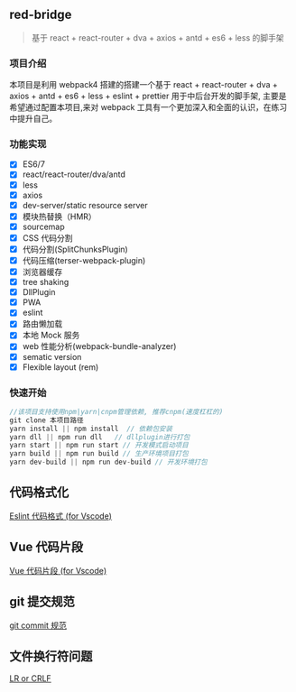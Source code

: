 ## red-bridge

> 基于 react + react-router + dva + axios + antd + es6 + less 的脚手架

### 项目介绍

本项目是利用 webpack4 搭建的搭建一个基于 react + react-router + dva + axios + antd + es6 + less + eslint + prettier 用于中后台开发的脚手架,
主要是希望通过配置本项目,来对 webpack 工具有一个更加深入和全面的认识，在练习中提升自己。

### 功能实现

- [x] ES6/7
- [x] react/react-router/dva/antd
- [x] less
- [x] axios
- [x] dev-server/static resource server
- [x] 模块热替换（HMR）
- [x] sourcemap
- [x] CSS 代码分割
- [x] 代码分割(SplitChunksPlugin)
- [x] 代码压缩(terser-webpack-plugin)
- [x] 浏览器缓存
- [x] tree shaking
- [x] DllPlugin
- [x] PWA
- [x] eslint
- [x] 路由懒加载
- [x] 本地 Mock 服务
- [x] web 性能分析(webpack-bundle-analyzer)
- [x] sematic version
- [x] Flexible layout (rem)

### 快速开始

```javascript
//该项目支持使用npm|yarn|cnpm管理依赖, 推荐cnpm(速度杠杠的)
git clone 本项目路径
yarn install || npm install  // 依赖包安装
yarn dll || npm run dll   // dllplugin进行打包
yarn start || npm run start // 开发模式启动项目
yarn build || npm run build // 生产环境项目打包
yarn dev-build || npm run dev-build // 开发环境打包
```

## 代码格式化

[Eslint 代码格式 (for Vscode)](./_doc/代码格式化.md)

## Vue 代码片段

[Vue 代码片段 (for Vscode)](./_doc/代码片段.md)

## git 提交规范

[git commit 规范](./_doc/.gitmessage.txt)

## 文件换行符问题

[LR or CRLF](./_doc/文件换行符.md)
